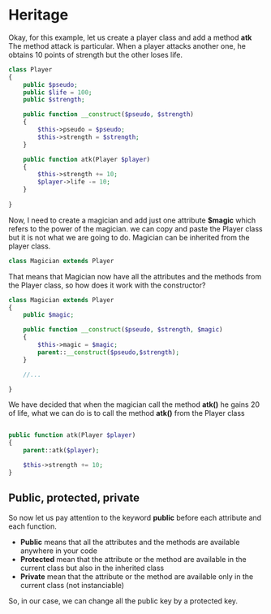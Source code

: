 # Heritage

Okay, for this example, let us create a player class and add a method **atk** The method attack is particular. When a player attacks another one, he obtains 10 points of strength but the other loses life.

```php
class Player
{
    public $pseudo;
    public $life = 100;
    public $strength;

    public function __construct($pseudo, $strength)
    {
        $this->pseudo = $pseudo;
        $this->strength = $strength;
    }

    public function atk(Player $player)
    {
        $this->strength += 10;
        $player->life -= 10; 
    }
    
}

```

Now, I need to create a magician and add just one attribute **$magic** which refers to the power of the magician. we can copy and paste the Player class but it is not what we are going to do. Magician can be inherited from the player class.

```php
class Magician extends Player
```

That means that Magician now have all the attributes and the methods from the Player class, so how does it work with the constructor?

```php
class Magician extends Player
{
    public $magic;

    public function __construct($pseudo, $strength, $magic)
    {
        $this->magic = $magic;
        parent::__construct($pseudo,$strength);
    }

    //...

}
```

We have decided that when the magician call the method **atk()** he gains 20 of life, what we can do is to call the method **atk()** from the Player class 

```php

public function atk(Player $player)
{
    parent::atk($player);

    $this->strength += 10;
}

```

## Public, protected, private

So now let us pay attention to the keyword **public** before each attribute and each function. 
- **Public** means that all the attributes and the methods are available anywhere in your code
- **Protected** mean that the attribute or the method are available in the current class but also in the inherited class
- **Private** mean that the attribute or the method are available only in the current class (not instanciable)

So, in our case, we can change all the public key by a protected key.
